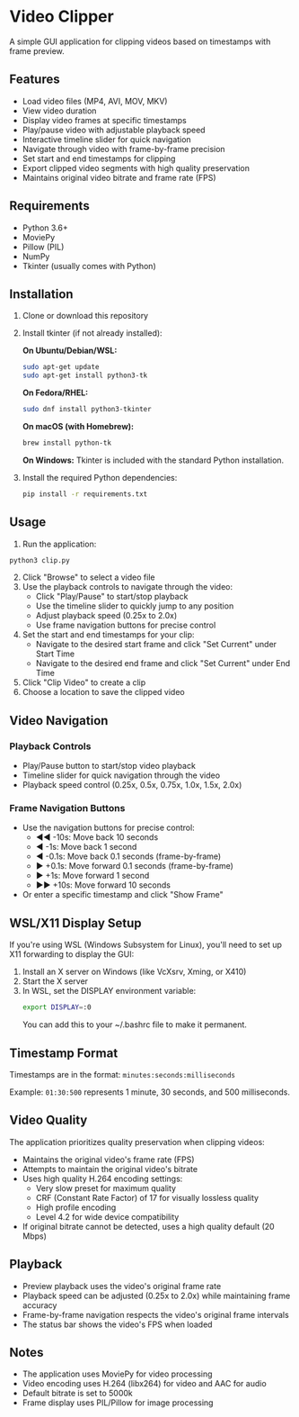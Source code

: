 # Video Clipper

A simple GUI application for clipping videos based on timestamps with frame preview.

## Features

- Load video files (MP4, AVI, MOV, MKV)
- View video duration
- Display video frames at specific timestamps
- Play/pause video with adjustable playback speed
- Interactive timeline slider for quick navigation
- Navigate through video with frame-by-frame precision
- Set start and end timestamps for clipping
- Export clipped video segments with high quality preservation
- Maintains original video bitrate and frame rate (FPS)

## Requirements

- Python 3.6+
- MoviePy
- Pillow (PIL)
- NumPy
- Tkinter (usually comes with Python)

## Installation

1. Clone or download this repository

2. Install tkinter (if not already installed):
   
   **On Ubuntu/Debian/WSL:**
   ```bash
   sudo apt-get update
   sudo apt-get install python3-tk
   ```
   
   **On Fedora/RHEL:**
   ```bash
   sudo dnf install python3-tkinter
   ```
   
   **On macOS (with Homebrew):**
   ```bash
   brew install python-tk
   ```
   
   **On Windows:**
   Tkinter is included with the standard Python installation.

3. Install the required Python dependencies:
   ```bash
   pip install -r requirements.txt
   ```

## Usage

1. Run the application:

```bash
python3 clip.py
```

2. Click "Browse" to select a video file
3. Use the playback controls to navigate through the video:
   - Click "Play/Pause" to start/stop playback
   - Use the timeline slider to quickly jump to any position
   - Adjust playback speed (0.25x to 2.0x)
   - Use frame navigation buttons for precise control
4. Set the start and end timestamps for your clip:
   - Navigate to the desired start frame and click "Set Current" under Start Time
   - Navigate to the desired end frame and click "Set Current" under End Time
5. Click "Clip Video" to create a clip
6. Choose a location to save the clipped video

## Video Navigation

### Playback Controls
- Play/Pause button to start/stop video playback
- Timeline slider for quick navigation through the video
- Playback speed control (0.25x, 0.5x, 0.75x, 1.0x, 1.5x, 2.0x)

### Frame Navigation Buttons
- Use the navigation buttons for precise control:
  - ◀◀ -10s: Move back 10 seconds
  - ◀ -1s: Move back 1 second
  - ◀ -0.1s: Move back 0.1 seconds (frame-by-frame)
  - ▶ +0.1s: Move forward 0.1 seconds (frame-by-frame)
  - ▶ +1s: Move forward 1 second
  - ▶▶ +10s: Move forward 10 seconds
- Or enter a specific timestamp and click "Show Frame"

## WSL/X11 Display Setup

If you're using WSL (Windows Subsystem for Linux), you'll need to set up X11 forwarding to display the GUI:

1. Install an X server on Windows (like VcXsrv, Xming, or X410)
2. Start the X server
3. In WSL, set the DISPLAY environment variable:
   ```bash
   export DISPLAY=:0
   ```
   You can add this to your ~/.bashrc file to make it permanent.

## Timestamp Format

Timestamps are in the format: `minutes:seconds:milliseconds`

Example: `01:30:500` represents 1 minute, 30 seconds, and 500 milliseconds.

## Video Quality

The application prioritizes quality preservation when clipping videos:
- Maintains the original video's frame rate (FPS)
- Attempts to maintain the original video's bitrate
- Uses high quality H.264 encoding settings:
  - Very slow preset for maximum quality
  - CRF (Constant Rate Factor) of 17 for visually lossless quality
  - High profile encoding
  - Level 4.2 for wide device compatibility
- If original bitrate cannot be detected, uses a high quality default (20 Mbps)

## Playback

- Preview playback uses the video's original frame rate
- Playback speed can be adjusted (0.25x to 2.0x) while maintaining frame accuracy
- Frame-by-frame navigation respects the video's original frame intervals
- The status bar shows the video's FPS when loaded

## Notes

- The application uses MoviePy for video processing
- Video encoding uses H.264 (libx264) for video and AAC for audio
- Default bitrate is set to 5000k
- Frame display uses PIL/Pillow for image processing 